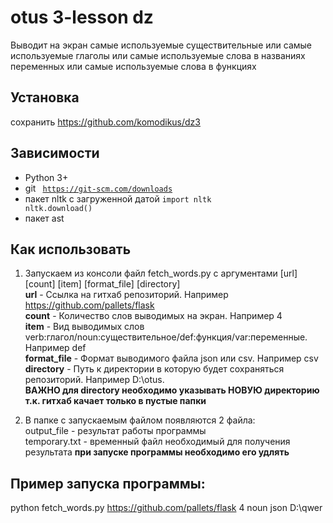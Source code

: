 # otus 3-lesson dz
Выводит на экран самые используемые существительные или
                 самые используемые глаголы или
                 самые используемые слова в названиях переменных или
                 самые используемые слова в функциях

Установка
-----------------------------------
сохранить https://github.com/komodikus/dz3


Зависимости
-----------------------------------
* Python 3+
* git <code> https://git-scm.com/downloads </code>
* пакет nltk c загруженной датой
<code>import nltk
nltk.download()</code>
* пакет ast

Как использовать
-----------------------------------
1) Запускаем из консоли файл fetch_words.py c аргументами [url] [count] [item] [format_file] [directory]  
  __url__ - Ссылка на гитхаб репозиторий. Например https://github.com/pallets/flask  
  __count__ - Количество слов выводимых на экран. Например 4  
  __item__ - Вид выводимых слов verb:глагол/noun:cуществительное/def:функция/var:переменные. Например def  
  __format_file__ - Формат выводимого файла json или csv. Например csv  
  __directory__ - Путь к директории в которую будет сохраняться репозиторий. Например D:\otus.  
  **ВАЖНО для directory необходимо указывать НОВУЮ директорию т.к. гитхаб качает только в пустые папки**

2) В папке с запускаемым файлом появляются 2 файла:  
output_file - результат работы программы  
temporary.txt - временный файл необходимый для получения результата **при запуске программы необходимо его удлять**

Пример запуска программы:
-----------------------------------
python fetch_words.py https://github.com/pallets/flask 4 noun json D:\qwer




